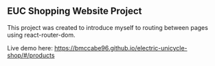 ## EUC Shopping Website Project

This project was created to introduce myself to routing between pages using react-router-dom. 

Live demo here: https://bmccabe96.github.io/electric-unicycle-shop/#/products
